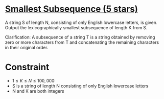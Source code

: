 # [Smallest Subsequence (5 stars)](https://atcoder.jp/contests/typical90/tasks/typical90_f)
A string S of length N, consisting of only English lowercase letters, is given. \
Output the lexicographically smallest subsequence of length K from S.

Clarification: A subsequence of a string T is a string obtained by removing zero or more characters from T and concatenating the remaining characters in their original order.

# Constraint
- $1 \le K \le N \le 100,000$
- S is a string of length N consisting of only English lowercase letters
- N and K are both integers